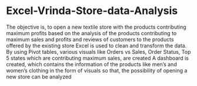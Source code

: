 # Excel-Vrinda-Store-data-Analysis
The objective is, to open a new textile store with the products contributing maximum profits based on the analysis of the products contributing to maximum sales and profits and reviews of customers to the products offered by the existing store 
Excel is used to clean and transform the data. By using Pivot tables, various visuals like Orders vs Sales, Order Status, Top 5 states which are contributing maximum sales, are created
A dashboard is created, which contains the information of the products like men’s and women’s clothing in the form of visuals so that, the possibility of opening a new store can be analyzed
